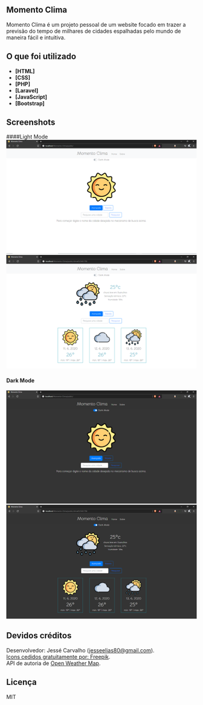 ## Momento Clima

Momento Clima é um projeto pessoal de um website focado em trazer a previsão do tempo de milhares de cidades espalhadas pelo mundo de maneira fácil e intuitiva.


## O que foi utilizado

- **[HTML]**
- **[CSS]**
- **[PHP]**
- **[Laravel]**
- **[JavaScript]**
- **[Bootstrap]**

## Screenshots
####Light Mode
![Screenshot](screenshots/untitled.png) 
![Screenshot](screenshots/c.png)
#### Dark Mode
![Screenshot](screenshots/a.png)
![Screenshot](screenshots/b.png)

## Devidos créditos

Desenvolvedor: Jessé Carvalho (jesseelias80@gmail.com). <br>
[Icons cedidos gratuitamente por: Freepik](https://www.flaticon.com/authors/freepik). <br>
API de autoria de [Open Weather Map](https://openweathermap.org/api).

## Licença

MIT
